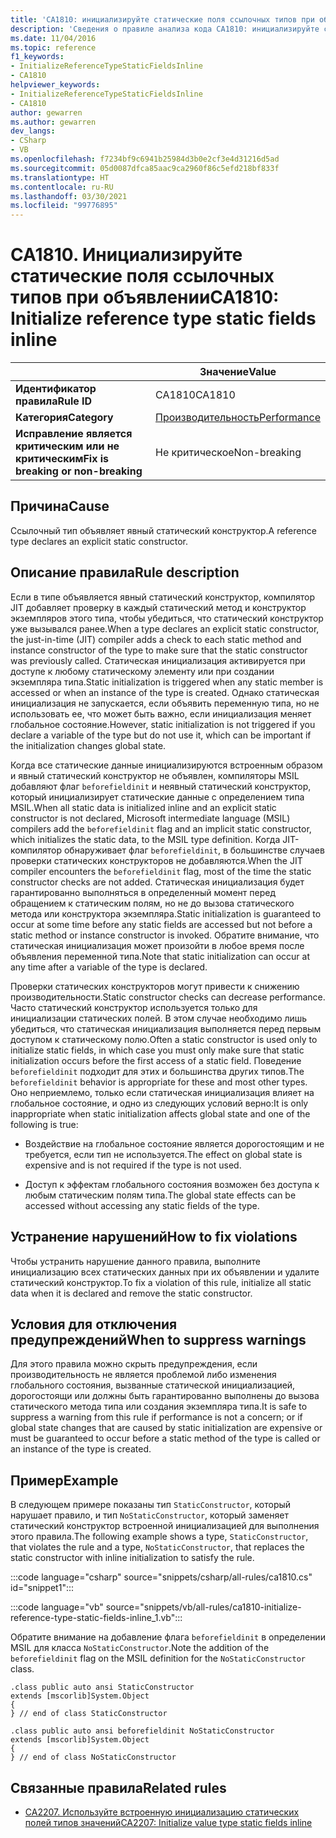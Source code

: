 ```yaml
---
title: 'CA1810: инициализируйте статические поля ссылочных типов при объявлении (анализ кода)'
description: 'Сведения о правиле анализа кода CA1810: инициализируйте статические поля ссылочных типов при объявлении'
ms.date: 11/04/2016
ms.topic: reference
f1_keywords:
- InitializeReferenceTypeStaticFieldsInline
- CA1810
helpviewer_keywords:
- InitializeReferenceTypeStaticFieldsInline
- CA1810
author: gewarren
ms.author: gewarren
dev_langs:
- CSharp
- VB
ms.openlocfilehash: f7234bf9c6941b25984d3b0e2cf3e4d31216d5ad
ms.sourcegitcommit: 05d0087dfca85aac9ca2960f86c5efd218bf833f
ms.translationtype: HT
ms.contentlocale: ru-RU
ms.lasthandoff: 03/30/2021
ms.locfileid: "99776895"
---
```

# <a name="ca1810-initialize-reference-type-static-fields-inline"></a><span data-ttu-id="5706a-103">CA1810. Инициализируйте статические поля ссылочных типов при объявлении</span><span class="sxs-lookup"><span data-stu-id="5706a-103">CA1810: Initialize reference type static fields inline</span></span>

| | <span data-ttu-id="5706a-104">Значение</span><span class="sxs-lookup"><span data-stu-id="5706a-104">Value</span></span> |
|-|-|
| <span data-ttu-id="5706a-105">**Идентификатор правила**</span><span class="sxs-lookup"><span data-stu-id="5706a-105">**Rule ID**</span></span> |<span data-ttu-id="5706a-106">CA1810</span><span class="sxs-lookup"><span data-stu-id="5706a-106">CA1810</span></span>|
| <span data-ttu-id="5706a-107">**Категория**</span><span class="sxs-lookup"><span data-stu-id="5706a-107">**Category**</span></span> |[<span data-ttu-id="5706a-108">Производительность</span><span class="sxs-lookup"><span data-stu-id="5706a-108">Performance</span></span>](performance-warnings.md)|
| <span data-ttu-id="5706a-109">**Исправление является критическим или не критическим**</span><span class="sxs-lookup"><span data-stu-id="5706a-109">**Fix is breaking or non-breaking**</span></span> |<span data-ttu-id="5706a-110">Не критическое</span><span class="sxs-lookup"><span data-stu-id="5706a-110">Non-breaking</span></span>|

## <a name="cause"></a><span data-ttu-id="5706a-111">Причина</span><span class="sxs-lookup"><span data-stu-id="5706a-111">Cause</span></span>

<span data-ttu-id="5706a-112">Ссылочный тип объявляет явный статический конструктор.</span><span class="sxs-lookup"><span data-stu-id="5706a-112">A reference type declares an explicit static constructor.</span></span>

## <a name="rule-description"></a><span data-ttu-id="5706a-113">Описание правила</span><span class="sxs-lookup"><span data-stu-id="5706a-113">Rule description</span></span>

<span data-ttu-id="5706a-114">Если в типе объявляется явный статический конструктор, компилятор JIT добавляет проверку в каждый статический метод и конструктор экземпляров этого типа, чтобы убедиться, что статический конструктор уже вызывался ранее.</span><span class="sxs-lookup"><span data-stu-id="5706a-114">When a type declares an explicit static constructor, the just-in-time (JIT) compiler adds a check to each static method and instance constructor of the type to make sure that the static constructor was previously called.</span></span> <span data-ttu-id="5706a-115">Статическая инициализация активируется при доступе к любому статическому элементу или при создании экземпляра типа.</span><span class="sxs-lookup"><span data-stu-id="5706a-115">Static initialization is triggered when any static member is accessed or when an instance of the type is created.</span></span> <span data-ttu-id="5706a-116">Однако статическая инициализация не запускается, если объявить переменную типа, но не использовать ее, что может быть важно, если инициализация меняет глобальное состояние.</span><span class="sxs-lookup"><span data-stu-id="5706a-116">However, static initialization is not triggered if you declare a variable of the type but do not use it, which can be important if the initialization changes global state.</span></span>

<span data-ttu-id="5706a-117">Когда все статические данные инициализируются встроенным образом и явный статический конструктор не объявлен, компиляторы MSIL добавляют флаг `beforefieldinit` и неявный статический конструктор, который инициализирует статические данные с определением типа MSIL.</span><span class="sxs-lookup"><span data-stu-id="5706a-117">When all static data is initialized inline and an explicit static constructor is not declared, Microsoft intermediate language (MSIL) compilers add the `beforefieldinit` flag and an implicit static constructor, which initializes the static data, to the MSIL type definition.</span></span> <span data-ttu-id="5706a-118">Когда JIT-компилятор обнаруживает флаг `beforefieldinit`, в большинстве случаев проверки статических конструкторов не добавляются.</span><span class="sxs-lookup"><span data-stu-id="5706a-118">When the JIT compiler encounters the `beforefieldinit` flag, most of the time the static constructor checks are not added.</span></span> <span data-ttu-id="5706a-119">Статическая инициализация будет гарантированно выполняться в определенный момент перед обращением к статическим полям, но не до вызова статического метода или конструктора экземпляра.</span><span class="sxs-lookup"><span data-stu-id="5706a-119">Static initialization is guaranteed to occur at some time before any static fields are accessed but not before a static method or instance constructor is invoked.</span></span> <span data-ttu-id="5706a-120">Обратите внимание, что статическая инициализация может произойти в любое время после объявления переменной типа.</span><span class="sxs-lookup"><span data-stu-id="5706a-120">Note that static initialization can occur at any time after a variable of the type is declared.</span></span>

<span data-ttu-id="5706a-121">Проверки статических конструкторов могут привести к снижению производительности.</span><span class="sxs-lookup"><span data-stu-id="5706a-121">Static constructor checks can decrease performance.</span></span> <span data-ttu-id="5706a-122">Часто статический конструктор используется только для инициализации статических полей. В этом случае необходимо лишь убедиться, что статическая инициализация выполняется перед первым доступом к статическому полю.</span><span class="sxs-lookup"><span data-stu-id="5706a-122">Often a static constructor is used only to initialize static fields, in which case you must only make sure that static initialization occurs before the first access of a static field.</span></span> <span data-ttu-id="5706a-123">Поведение `beforefieldinit` подходит для этих и большинства других типов.</span><span class="sxs-lookup"><span data-stu-id="5706a-123">The `beforefieldinit` behavior is appropriate for these and most other types.</span></span> <span data-ttu-id="5706a-124">Оно неприемлемо, только если статическая инициализация влияет на глобальное состояние, и одно из следующих условий верно:</span><span class="sxs-lookup"><span data-stu-id="5706a-124">It is only inappropriate when static initialization affects global state and one of the following is true:</span></span>

- <span data-ttu-id="5706a-125">Воздействие на глобальное состояние является дорогостоящим и не требуется, если тип не используется.</span><span class="sxs-lookup"><span data-stu-id="5706a-125">The effect on global state is expensive and is not required if the type is not used.</span></span>

- <span data-ttu-id="5706a-126">Доступ к эффектам глобального состояния возможен без доступа к любым статическим полям типа.</span><span class="sxs-lookup"><span data-stu-id="5706a-126">The global state effects can be accessed without accessing any static fields of the type.</span></span>

## <a name="how-to-fix-violations"></a><span data-ttu-id="5706a-127">Устранение нарушений</span><span class="sxs-lookup"><span data-stu-id="5706a-127">How to fix violations</span></span>

<span data-ttu-id="5706a-128">Чтобы устранить нарушение данного правила, выполните инициализацию всех статических данных при их объявлении и удалите статический конструктор.</span><span class="sxs-lookup"><span data-stu-id="5706a-128">To fix a violation of this rule, initialize all static data when it is declared and remove the static constructor.</span></span>

## <a name="when-to-suppress-warnings"></a><span data-ttu-id="5706a-129">Условия для отключения предупреждений</span><span class="sxs-lookup"><span data-stu-id="5706a-129">When to suppress warnings</span></span>

<span data-ttu-id="5706a-130">Для этого правила можно скрыть предупреждения, если производительность не является проблемой либо изменения глобального состояния, вызванные статической инициализацией, дорогостоящи или должны быть гарантированно выполнены до вызова статического метода типа или создания экземпляра типа.</span><span class="sxs-lookup"><span data-stu-id="5706a-130">It is safe to suppress a warning from this rule if performance is not a concern; or if global state changes that are caused by static initialization are expensive or must be guaranteed to occur before a static method of the type is called or an instance of the type is created.</span></span>

## <a name="example"></a><span data-ttu-id="5706a-131">Пример</span><span class="sxs-lookup"><span data-stu-id="5706a-131">Example</span></span>

<span data-ttu-id="5706a-132">В следующем примере показаны тип `StaticConstructor`, который нарушает правило, и тип `NoStaticConstructor`, который заменяет статический конструктор встроенной инициализацией для выполнения этого правила.</span><span class="sxs-lookup"><span data-stu-id="5706a-132">The following example shows a type, `StaticConstructor`, that violates the rule and a type, `NoStaticConstructor`, that replaces the static constructor with inline initialization to satisfy the rule.</span></span>

:::code language="csharp" source="snippets/csharp/all-rules/ca1810.cs" id="snippet1":::

:::code language="vb" source="snippets/vb/all-rules/ca1810-initialize-reference-type-static-fields-inline_1.vb":::

<span data-ttu-id="5706a-133">Обратите внимание на добавление флага `beforefieldinit` в определении MSIL для класса `NoStaticConstructor`.</span><span class="sxs-lookup"><span data-stu-id="5706a-133">Note the addition of the `beforefieldinit` flag on the MSIL definition for the `NoStaticConstructor` class.</span></span>

```il
.class public auto ansi StaticConstructor
extends [mscorlib]System.Object
{
} // end of class StaticConstructor

.class public auto ansi beforefieldinit NoStaticConstructor
extends [mscorlib]System.Object
{
} // end of class NoStaticConstructor
```

## <a name="related-rules"></a><span data-ttu-id="5706a-134">Связанные правила</span><span class="sxs-lookup"><span data-stu-id="5706a-134">Related rules</span></span>

- [<span data-ttu-id="5706a-135">CA2207. Используйте встроенную инициализацию статических полей типов значений</span><span class="sxs-lookup"><span data-stu-id="5706a-135">CA2207: Initialize value type static fields inline</span></span>](ca2207.md)

